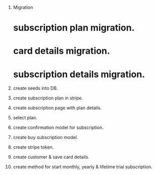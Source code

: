 1. Migration
   # subscription plan migration. 
   # card details migration. 
   # subscription details migration. 

2. create seeds into DB.   
3. create subscription plan in stripe.   
4. create subscription page with plan details.
5. select plan.
6. create confirmation model for subscription.
7. create buy subscription model.
8. create stripe token.
9. create customer & save card details.
10. create method for start monthly, yearly & lifetime trial subscription.